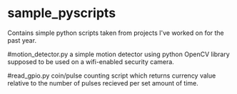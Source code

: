 # sample_pyscripts
Contains simple python scripts taken from projects I've worked on for the past year.

#motion_detector.py
a simple motion detector using python OpenCV library supposed to be used on a wifi-enabled security camera.

#read_gpio.py
coin/pulse counting script which returns currency value relative to the number of pulses recieved per set amount of time.
